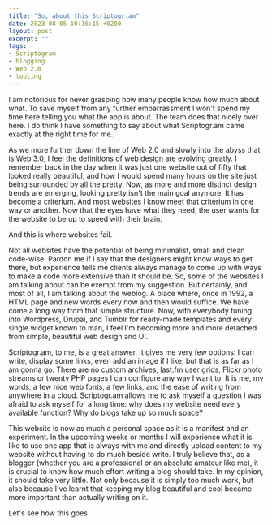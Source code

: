 ```yaml
---
title: "So, about this Scriptogr.am"
date: 2023-08-05 10:16:15 +0200
layout: post
excerpt: ""
tags:
- Scriptogram
- blogging
- Web 2.0
- tooling
---
```

I am notorious for never grasping how many people know how much about what. To save myself from any further embarrassment I won't spend my time here telling you what the app is about. The team does that nicely over here. I do think I have something to say about what Scriptogr.am came exactly at the right time for me.

As we more further down the line of Web 2.0 and slowly into the abyss that is Web 3.0, I feel the definitions of web design are evolving greatly. I remember back in the day when it was just one website out of fifty that looked really beautiful, and how I would spend many hours on the site just being surrounded by all the pretty. Now, as more and more distinct design trends are emerging, looking pretty isn't the main goal anymore. It has become a criterium. And most websites I know meet that criterium in one way or another. Now that the eyes have what they need, the user wants for the website to be up to speed with their brain.

And this is where websites fail.

Not all websites have the potential of being minimalist, small and clean code-wise. Pardon me if I say that the designers might know ways to get there, but experience tells me clients always manage to come up with ways to make a code more extensive than it should be. So, some of the websites I am talking about can be exempt from my suggestion. But certainly, and most of all, I am talking about the weblog. A place where, once in 1992, a HTML page and new words every now and then would suffice. We have come a long way from that simple structure. Now, with everybody tuning into Wordpress, Drupal, and Tumblr for ready-made templates and every single widget known to man, I feel I'm becoming more and more detached from simple, beautiful web design and UI.

Scriptogr.am, to me, is a great answer. It gives me very few options: I can write, display some links, even add an image if I like, but that is as far as I am gonna go. There are no custom archives, last.fm user grids, Flickr photo streams or twenty PHP pages I can configure any way I want to. It is me, my words, a few nice web fonts, a few links, and the ease of writing from anywhere in a cloud. Scriptogr.am allows me to ask myself a question I was afraid to ask myself for a long time: why does my website need every available function? Why do blogs take up so much space?

This website is now as much a personal space as it is a manifest and an experiment. In the upcoming weeks or months I will experience what it is like to use one app that is always with me and directly upload content to my website without having to do much beside write. I truly believe that, as a blogger (whether you are a professional or an absolute amateur like me), it is crucial to know how much effort writing a blog should take. In my opinion, it should take very little. Not only because it is simply too much work, but also because I've learnt that keeping my blog beautiful and cool became more important than actually writing on it.

Let's see how this goes.